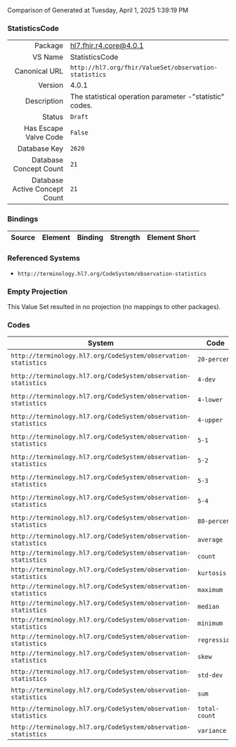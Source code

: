 Comparison of 
Generated at Tuesday, April 1, 2025 1:39:19 PM

### StatisticsCode

|      |     |
| ---: | --- |
| Package | hl7.fhir.r4.core@4.0.1 |
| VS Name | StatisticsCode |
| Canonical URL | `http://hl7.org/fhir/ValueSet/observation-statistics` |
| Version | 4.0.1 |
| Description | The statistical operation parameter -"statistic" codes. |
| Status | `Draft` |
| Has Escape Valve Code | `False` |
| Database Key | `2620` |
| Database Concept Count | `21` |
| Database Active Concept Count | `21` |
### Bindings

| Source | Element | Binding | Strength | Element Short |
| ------ | ------- | ------- | -------- | ------------- |

### Referenced Systems

* `http://terminology.hl7.org/CodeSystem/observation-statistics`
### Empty Projection

This Value Set resulted in no projection (no mappings to other packages).

### Codes

| System | Code | Display |
| ------ | ---- | ------- |
| `http://terminology.hl7.org/CodeSystem/observation-statistics` | `20-percent` | 20th Percentile |
| `http://terminology.hl7.org/CodeSystem/observation-statistics` | `4-dev` | Quartile Deviation |
| `http://terminology.hl7.org/CodeSystem/observation-statistics` | `4-lower` | Lower Quartile |
| `http://terminology.hl7.org/CodeSystem/observation-statistics` | `4-upper` | Upper Quartile |
| `http://terminology.hl7.org/CodeSystem/observation-statistics` | `5-1` | 1st Quintile |
| `http://terminology.hl7.org/CodeSystem/observation-statistics` | `5-2` | 2nd Quintile |
| `http://terminology.hl7.org/CodeSystem/observation-statistics` | `5-3` | 3rd Quintile |
| `http://terminology.hl7.org/CodeSystem/observation-statistics` | `5-4` | 4th Quintile |
| `http://terminology.hl7.org/CodeSystem/observation-statistics` | `80-percent` | 80th Percentile |
| `http://terminology.hl7.org/CodeSystem/observation-statistics` | `average` | Average |
| `http://terminology.hl7.org/CodeSystem/observation-statistics` | `count` | Count |
| `http://terminology.hl7.org/CodeSystem/observation-statistics` | `kurtosis` | Kurtosis |
| `http://terminology.hl7.org/CodeSystem/observation-statistics` | `maximum` | Maximum |
| `http://terminology.hl7.org/CodeSystem/observation-statistics` | `median` | Median |
| `http://terminology.hl7.org/CodeSystem/observation-statistics` | `minimum` | Minimum |
| `http://terminology.hl7.org/CodeSystem/observation-statistics` | `regression` | Regression |
| `http://terminology.hl7.org/CodeSystem/observation-statistics` | `skew` | Skew |
| `http://terminology.hl7.org/CodeSystem/observation-statistics` | `std-dev` | Standard Deviation |
| `http://terminology.hl7.org/CodeSystem/observation-statistics` | `sum` | Sum |
| `http://terminology.hl7.org/CodeSystem/observation-statistics` | `total-count` | Total Count |
| `http://terminology.hl7.org/CodeSystem/observation-statistics` | `variance` | Variance |
